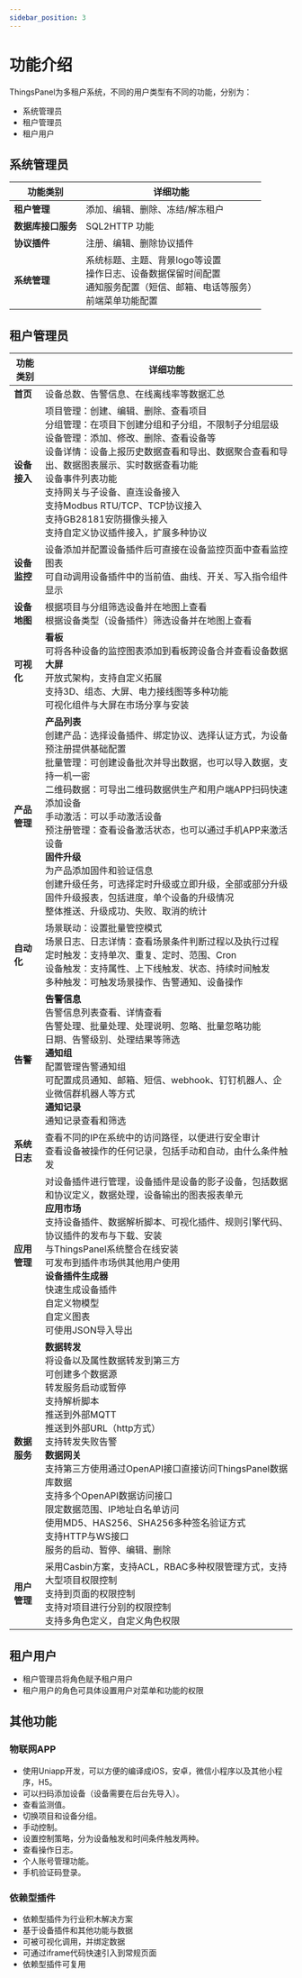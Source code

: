```yaml
---
sidebar_position: 3
---
```


# 功能介绍

ThingsPanel为多租户系统，不同的用户类型有不同的功能，分别为：

- 系统管理员
- 租户管理员
- 租户用户

## 系统管理员
| 功能类别 | 详细功能 |
|----------|---------|
| **租户管理** | 添加、编辑、删除、冻结/解冻租户 |
| **数据库接口服务** | SQL2HTTP 功能 |
| **协议插件** | 注册、编辑、删除协议插件 |
| **系统管理** | 系统标题、主题、背景logo等设置<br />操作日志、设备数据保留时间配置<br />通知服务配置（短信、邮箱、电话等服务）<br />前端菜单功能配置 |



## 租户管理员
| 功能类别 | 详细功能 |
|----------|---------|
| **首页** | 设备总数、告警信息、在线离线率等数据汇总 |
| **设备接入** | 项目管理：创建、编辑、删除、查看项目<br />分组管理：在项目下创建分组和子分组，不限制子分组层级<br />设备管理：添加、修改、删除、查看设备等<br />设备详情：设备上报历史数据查看和导出、数据聚合查看和导出、数据图表展示、实时数据查看功能<br />设备事件列表功能<br />支持网关与子设备、直连设备接入<br />支持Modbus RTU/TCP、TCP协议接入<br />支持GB28181安防摄像头接入<br />支持自定义协议插件接入，扩展多种协议 |
| **设备监控** | 设备添加并配置设备插件后可直接在设备监控页面中查看监控图表<br />可自动调用设备插件中的当前值、曲线、开关、写入指令组件显示 |
| **设备地图** | 根据项目与分组筛选设备并在地图上查看<br />根据设备类型（设备插件）筛选设备并在地图上查看 |
| **可视化** | **看板**<br />可将各种设备的监控图表添加到看板跨设备合并查看设备数据<br />**大屏**<br />开放式架构，支持自定义拓展<br />支持3D、组态、大屏、电力接线图等多种功能<br />可视化组件与大屏在市场分享与安装 |
| **产品管理** | **产品列表**<br />创建产品：选择设备插件、绑定协议、选择认证方式，为设备预注册提供基础配置<br />批量管理：可创建设备批次并导出数据，也可以导入数据，支持一机一密<br />二维码数据：可导出二维码数据供生产和用户端APP扫码快速添加设备<br />手动激活：可以手动激活设备<br />预注册管理：查看设备激活状态，也可以通过手机APP来激活设备<br />**固件升级**<br />为产品添加固件和验证信息<br />创建升级任务，可选择定时升级或立即升级，全部或部分升级<br />固件升级报表，包括进度，单个设备的升级情况<br />整体推送、升级成功、失败、取消的统计 |
| **自动化** | 场景联动：设置批量管控模式<br />场景日志、日志详情：查看场景条件判断过程以及执行过程<br />定时触发：支持单次、重复、定时、范围、Cron<br />设备触发：支持属性、上下线触发、状态、持续时间触发<br />多种触发：可触发场景操作、告警通知、设备操作 |
| **告警** | **告警信息**<br />告警信息列表查看、详情查看<br />告警处理、批量处理、处理说明、忽略、批量忽略功能<br />日期、告警级别、处理结果等筛选<br />**通知组**<br />配置管理告警通知组<br />可配置成员通知、邮箱、短信、webhook、钉钉机器人、企业微信群机器人等方式<br />**通知记录**<br />通知记录查看和筛选 |
| **系统日志** | 查看不同的IP在系统中的访问路径，以便进行安全审计<br />查看设备被操作的任何记录，包括手动和自动，由什么条件触发 |
| **应用管理** | 对设备插件进行管理，设备插件是设备的影子设备，包括数据和协议定义，数据处理，设备输出的图表报表单元<br />**应用市场**<br />支持设备插件、数据解析脚本、可视化插件、规则引擎代码、协议插件的发布与下载、安装<br />与ThingsPanel系统整合在线安装<br />可发布到插件市场供其他用户使用<br />**设备插件生成器**<br />快速生成设备插件<br />自定义物模型<br />自定义图表<br />可使用JSON导入导出 |
| **数据服务** | **数据转发**<br />将设备以及属性数据转发到第三方<br />可创建多个数据源<br />转发服务启动或暂停<br />支持解析脚本<br />推送到外部MQTT<br />推送到外部URL（http方式）<br />支持转发失败告警<br />**数据网关**<br />支持第三方使用通过OpenAPI接口直接访问ThingsPanel数据库数据<br />支持多个OpenAPI数据访问接口<br />限定数据范围、IP地址白名单访问<br />使用MD5、HAS256、SHA256多种签名验证方式<br />支持HTTP与WS接口<br />服务的启动、暂停、编辑、删除 |
| **用户管理** | 采用Casbin方案，支持ACL，RBAC多种权限管理方式，支持大型项目权限控制<br />支持到页面的权限控制<br />支持对项目进行分别的权限控制<br />支持多角色定义，自定义角色权限 |




## 租户用户

- 租户管理员将角色赋予租户用户
- 租户用户的角色可具体设置用户对菜单和功能的权限

## 其他功能
### 物联网APP

-   使用Uniapp开发，可以方便的编译成iOS，安卓，微信小程序以及其他小程序，H5。
-   可以扫码添加设备（设备需要在后台先导入）。
-   查看监测值。
-   切换项目和设备分组。
-   手动控制。
-   设置控制策略，分为设备触发和时间条件触发两种。
-   查看操作日志。
-   个人账号管理功能。
-   手机验证码登录。

### 依赖型插件

- 依赖型插件为行业积木解决方案
- 基于设备插件和其他功能与数据
- 可被可视化调用，并绑定数据
- 可通过iframe代码快速引入到常规页面
- 依赖型插件可复用